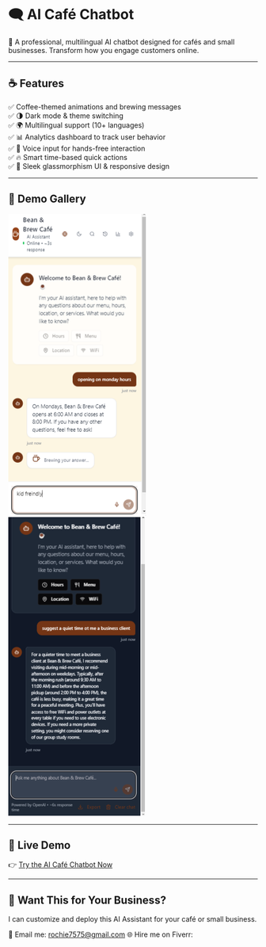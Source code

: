 # 🗨️ AI Café Chatbot

🌟 A professional, multilingual AI chatbot designed for cafés and small businesses. Transform how you engage customers online.

---

## ☕ Features
✅ Coffee-themed animations and brewing messages  
✅ 🌗 Dark mode & theme switching  
✅ 🌍 Multilingual support (10+ languages)  
✅ 📊 Analytics dashboard to track user behavior  
✅ 🎤 Voice input for hands-free interaction  
✅ 🔥 Smart time-based quick actions  
✅ 💎 Sleek glassmorphism UI & responsive design  

---

## 📸 Demo Gallery
![Chatbot Screenshot](Screenshot1.png)  
![Dark Mode Screenshot](Screenshot2.png)  

---

## 🎥 Live Demo
👉 [Try the AI Café Chatbot Now](https://replit.com/your-demo-link)  

---

## 💼 Want This for Your Business?
I can customize and deploy this AI Assistant for your café or small business.  

📧 Email me: rochie7575@gmail.com
🌐 Hire me on Fiverr:   
